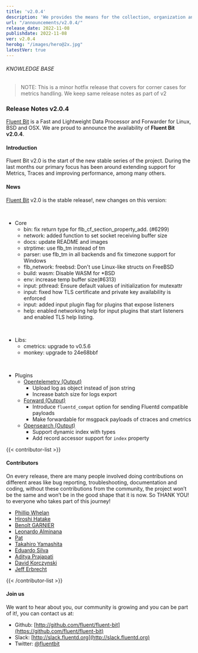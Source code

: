 ```yaml
---
title: 'v2.0.4'
description: 'We provides the means for the collection, organization and computerized retrieval of knowledgeand Lightweight Data Forwarder for Linux, BSD, macOS and Windows.'
url: "/announcements/v2.0.4/"
release_date: 2022-11-08
publishdate: 2022-11-08
ver: v2.0.4
herobg: "/images/hero@2x.jpg"
latestVer: true
---
```


###### KNOWLEDGE BASE

> NOTE: This is a minor hotfix release that covers for corner cases for metrics handling. We keep same
release notes as part of v2

### Release Notes v2.0.4

[Fluent Bit](https://fluentbit.io) is a Fast and Lightweight Data Processor and Forwarder for Linux,
BSD and OSX. We are proud to announce the availability of **Fluent Bit v2.0.4**.

#### Introduction

Fluent Bit v2.0 is the start of the new stable series of the project. During the last months our primary focus has been around extending support for Metrics, Traces and improving performance, among many others.

#### News

[Fluent Bit](https://fluentbit.io) v2.0 is the stable release!, new changes on this version:

<br>

 - Core
   - bin: fix return type for flb_cf_section_property_add. (#6299)
   - network: added function to set socket receiving buffer size
   - docs: update README and images
   - strptime: use flb_tm instead of tm
   - parser: use flb_tm in all backends and fix timezone support for Windows
   - flb_network: freebsd: Don't use Linux-like structs on FreeBSD
   - build: wasm: Disable WASM for *BSD
   - env: increase temp buffer size(#6313)
   - input: pthread: Ensure default values of initialization for mutexattr
   - input: fixed how TLS certificate and private key availability is enforced
   - input: added input plugin flag for plugins that expose listeners
   - help: enabled networking help for input plugins that start listeners and enabled TLS help listing.

<br>

 - Libs:
   - cmetrics: upgrade to v0.5.6
   - monkey: upgrade to 24e68bbf

<br>

 - Plugins
   - [Opentelemetry (Output)](https://docs.fluentbit.io/manual/pipeline/outputs/opentelemetry/)
      - Upload log as object instead of json string
      - Increase batch size for logs export
   - [Forward (Output)](https://docs.fluentbit.io/manual/pipeline/outputs/forward/)
      - Introduce `fluentd_compat` option for sending Fluentd compatible payloads
      - Make forwardable for msgpack payloads of ctraces and cmetrics
   - [Opensearch (Output)](https://docs.fluentbit.io/manual/pipeline/outputs/opensearch/)
      - Support dynamic index with types
      - Add record accessor support for `index` property

{{< contributor-list >}}
#### Contributors

On every release, there are many people involved doing contributions on different areas like bug reporting, troubleshooting, documentation and coding, without these contributions from the community, the project won’t be the same and won’t be in the good shape that it is now. So THANK YOU! to everyone who takes part of this journey!

- [Phillip Whelan](https://github.com/pwhelan)
- [Hiroshi Hatake](https://github.com/cosmo0920)
- [Benoît GARNIER](https://github.com/ChezBunch)
- [Leonardo Alminana](https://github.com/leonardo-albertovich)
- [Pat](https://github.com/patrick-stephens)
- [Takahiro Yamashita](https://github.com/nokute78)
- [Eduardo Silva](https://github.com/edsiper)
- [Aditya Prajapati](https://github.com/Syn3rman)
- [David Korczynski](https://github.com/DavidKorczynski)
- [Jeff Erbrecht](https://github.com/jefferbrecht)

{{< /contributor-list >}}

#### Join us

We want to hear about you, our community is growing and you can be part of it!, you can contact us at:

* Github: [http://github.com/fluent/fluent-bit](https://github.com/fluent/fluent-bit)
* Slack: [http://slack.fluentd.org](http://slack.fluentd.org)
* Twitter: [@fluentbit](https://twitter.com/fluentbit)
